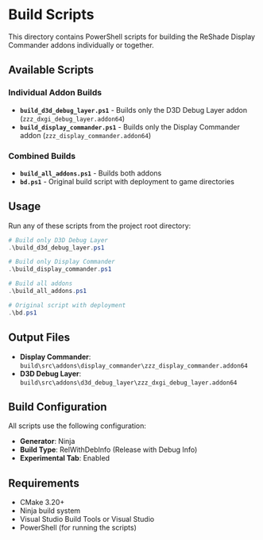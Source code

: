# Build Scripts

This directory contains PowerShell scripts for building the ReShade Display Commander addons individually or together.

## Available Scripts

### Individual Addon Builds

- **`build_d3d_debug_layer.ps1`** - Builds only the D3D Debug Layer addon (`zzz_dxgi_debug_layer.addon64`)
- **`build_display_commander.ps1`** - Builds only the Display Commander addon (`zzz_display_commander.addon64`)

### Combined Builds

- **`build_all_addons.ps1`** - Builds both addons
- **`bd.ps1`** - Original build script with deployment to game directories

## Usage

Run any of these scripts from the project root directory:

```powershell
# Build only D3D Debug Layer
.\build_d3d_debug_layer.ps1

# Build only Display Commander
.\build_display_commander.ps1

# Build all addons
.\build_all_addons.ps1

# Original script with deployment
.\bd.ps1
```

## Output Files

- **Display Commander**: `build\src\addons\display_commander\zzz_display_commander.addon64`
- **D3D Debug Layer**: `build\src\addons\d3d_debug_layer\zzz_dxgi_debug_layer.addon64`

## Build Configuration

All scripts use the following configuration:
- **Generator**: Ninja
- **Build Type**: RelWithDebInfo (Release with Debug Info)
- **Experimental Tab**: Enabled

## Requirements

- CMake 3.20+
- Ninja build system
- Visual Studio Build Tools or Visual Studio
- PowerShell (for running the scripts)
